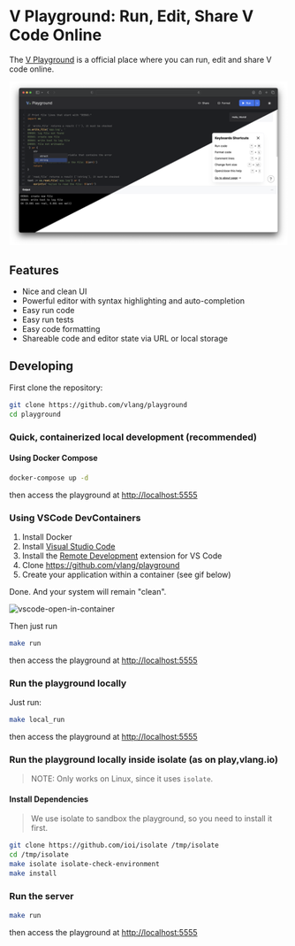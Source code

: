 # V Playground: Run, Edit, Share V Code Online

The [V Playground](https://play.vlang.io) is a official place where you can run, edit and share V code online.

![](./docs/images/cover.png)

## Features

- Nice and clean UI
- Powerful editor with syntax highlighting and auto-completion
- Easy run code
- Easy run tests
- Easy code formatting
- Shareable code and editor state via URL or local storage

## Developing

First clone the repository:

```bash
git clone https://github.com/vlang/playground
cd playground
```

### Quick, containerized local development (recommended)

#### Using Docker Compose

```bash
docker-compose up -d
```

then access the playground at <http://localhost:5555>

### Using VSCode DevContainers

1. Install Docker
2. Install [Visual Studio Code](https://code.visualstudio.com/)
3. Install the [Remote Development](https://marketplace.visualstudio.com/items?itemName=ms-vscode-remote.vscode-remote-extensionpack) extension for VS Code
4. Clone <https://github.com/vlang/playground>
5. Create your application within a container (see gif below)

Done. And your system will remain "clean".

![vscode-open-in-container](https://user-images.githubusercontent.com/17727170/197407889-88fe33b0-8e95-47fe-b2db-598fd307140e.gif)

Then just run

```sh
make run
```

then access the playground at <http://localhost:5555>

### Run the playground locally

Just run:

```bash
make local_run
```

then access the playground at <http://localhost:5555>

### Run the playground locally inside isolate (as on play,vlang.io)

> NOTE: Only works on Linux, since it uses `isolate`.

#### Install Dependencies

> We use isolate to sandbox the playground, so you need to install it first.

```bash
git clone https://github.com/ioi/isolate /tmp/isolate
cd /tmp/isolate
make isolate isolate-check-environment
make install
```

### Run the server

```bash
make run
```

then access the playground at <http://localhost:5555>
